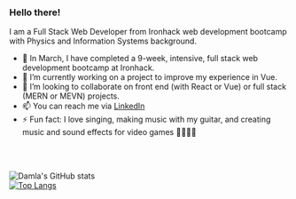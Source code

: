 ### Hello there!

I am a Full Stack Web Developer from Ironhack web development bootcamp with Physics and Information Systems background.

- 🚀 In March, I have completed a 9-week, intensive, full stack web development bootcamp at Ironhack.
- 🌱 I’m currently working on a project to improve my experience in Vue.
- 👯 I’m looking to collaborate on front end (with React or Vue) or full stack (MERN or MEVN) projects.
- 📫 You can reach me via [LinkedIn](https://www.linkedin.com/in/damlakockar/)
- ⚡ Fun fact: I love singing, making music with my guitar, and creating music and sound effects for video games 🎸🤘🎤🎵
<br>
<br>

![Damla's GitHub stats](https://github-readme-stats.vercel.app/api?username=dakockar&theme=onedark&show_icons=true&line_height=24&hide_border=true)<br>
[![Top Langs](https://github-readme-stats.vercel.app/api/top-langs/?username=dakockar&theme=onedark&hide=shell&hide_title=true&layout=compact&hide_border=true)](https://github.com/dakockar/github-readme-stats)






<!--
**dakockar/dakockar** is a ✨ _special_ ✨ repository because its `README.md` (this file) appears on your GitHub profile.
-->

